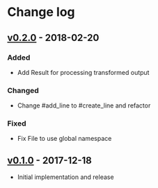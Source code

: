 # Change log

## [v0.2.0] - 2018-02-20

### Added
* Add Result for processing transformed output

### Changed
* Change #add_line to #create_line and refactor

### Fixed
* Fix File to use global namespace

## [v0.1.0] - 2017-12-18

* Initial implementation and release

[v0.2.0]: https://github.com/piotrmurach/tty-font/compare/v0.1.0...v0.2.0
[v0.1.0]: https://github.com/piotrmurach/tty-font/compare/v0.1.0
